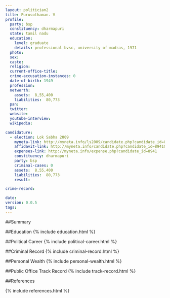 ```yaml
---
layout: politician2
title: Purusothaman. V
profile: 
  party: bsp
  constituency: dharmapuri
  state: tamil nadu
  education: 
    level: graduate
    details: professional bvsc, university of madras, 1971
  photo: 
  sex: 
  caste: 
  religion: 
  current-office-title: 
  crime-accusation-instances: 0
  date-of-birth: 1949
  profession: 
  networth: 
    assets:  8,55,400
    liabilities:  80,773
  pan: 
  twitter: 
  website: 
  youtube-interview: 
  wikipedia: 

candidature: 
  - election: Lok Sabha 2009
    myneta-link: http://myneta.info/ls2009/candidate.php?candidate_id=8941
    affidavit-link: http://myneta.info/candidate.php?candidate_id=8941&scan=original
    expenses-link: http://myneta.info/expense.php?candidate_id=8941
    constituency: dharmapuri 
    party: bsp
    criminal-cases: 0
    assets:  8,55,400
    liabilities:  80,773
    result:  

crime-record: 

date: 
version: 0.0.5
tags: 
---
```

##Summary


##Education
{% include education.html %}


##Political Career
{% include political-career.html %}


##Criminal Record
{% include criminal-record.html %}


##Personal Wealth
{% include personal-wealth.html %}


##Public Office Track Record
{% include track-record.html %}


##References


{% include references.html %}
